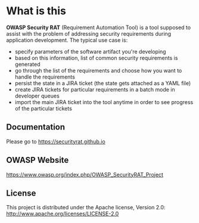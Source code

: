 # What is this

**OWASP Security RAT** (Requirement Automation Tool) is a tool supposed to assist with the problem of addressing security requirements during application development. The typical use case is:

- specify parameters of the software artifact you're developing
- based on this information, list of common security requirements is generated
- go through the list of the requirements and choose how you want to handle the requirements
- persist the state in a JIRA ticket (the state gets attached as a YAML file)
- create JIRA tickets for particular requirements in a batch mode in developer queues
- import the main JIRA ticket into the tool anytime in order to see progress of the particular tickets

## Documentation

Please go to https://securityrat.github.io

## OWASP Website

https://www.owasp.org/index.php/OWASP_SecurityRAT_Project

## License

This project is distributed under the Apache license, Version 2.0: http://www.apache.org/licenses/LICENSE-2.0
